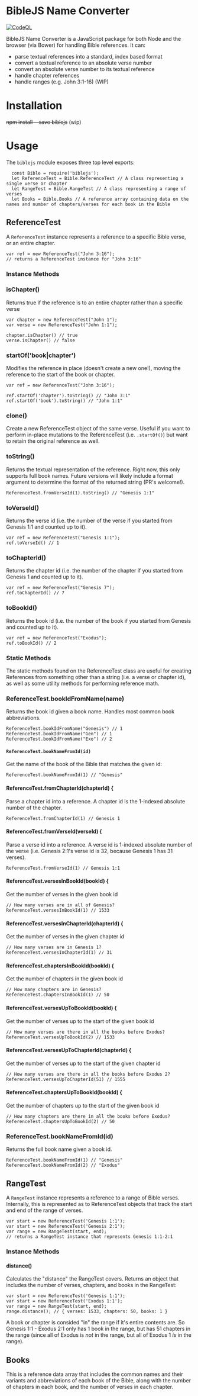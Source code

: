 # BibleJS Name Converter

[![CodeQL](https://github.com/tim-hub/biblejs-name-converter/actions/workflows/codeql-analysis.yml/badge.svg)](https://github.com/tim-hub/biblejs-name-converter/actions/workflows/codeql-analysis.yml)

BibleJS Name Converter is a JavaScript package for both Node and the browser (via Bower) for handling Bible references. It can:

- parse textual references into a standard, index based format
- convert a textual reference to an absolute verse number
- convert an absolute verse number to its textual reference
- handle chapter references
- handle ranges (e.g. John 3:1-16) (WIP)

# Installation

~~npm install --save biblejs~~ (wip)

# Usage

The `biblejs` module exposes three top level exports:

```
  const Bible = require('biblejs');
  let ReferenceTest = Bible.ReferenceTest // A class representing a single verse or chapter
  let RangeTest = Bible.RangeTest // A class representing a range of verses
  let Books = Bible.Books // A reference array containing data on the names and number of chapters/verses for each book in the Bible
```

## ReferenceTest

A `ReferenceTest` instance represents a reference to a specific Bible verse, or an entire chapter.

    var ref = new ReferenceTest("John 3:16");
    // returns a ReferenceTest instance for "John 3:16"

### Instance Methods

### isChapter()

Returns true if the reference is to an entire chapter rather than a specific verse

    var chapter = new ReferenceTest("John 1");
    var verse = new ReferenceTest("John 1:1");

    chapter.isChapter() // true
    verse.isChapter() // false

### startOf('book|chapter')

Modifies the reference in place (doesn't create a new one!), moving the reference to the start of the book or chapter.

    var ref = new ReferenceTest("John 3:16");

    ref.startOf('chapter').toString() // "John 3:1"
    ref.startOf('book').toString() // "John 1:1"

### clone()

Create a new ReferenceTest object of the same verse. Useful if you want to perform in-place mutations to the ReferenceTest (i.e. `.startOf()`) but want to retain the original reference as well.

### toString()

Returns the textual representation of the reference. Right now, this only supports full book names. Future versions will likely include a format argument to determine the format of the returned string (PR's welcome!).

    ReferenceTest.fromVerseId(1).toString() // "Genesis 1:1"

### toVerseId()

Returns the verse id (i.e. the number of the verse if you started from Genesis 1:1 and counted up to it).

    var ref = new ReferenceTest("Genesis 1:1");
    ref.toVerseId() // 1

### toChapterId()

Returns the chapter id (i.e. the number of the chapter if you started from Genesis 1 and counted up to it).

    var ref = new ReferenceTest("Genesis 7");
    ref.toChapterId() // 7

### toBookId()

Returns the book id (i.e. the number of the book if you started from Genesis and counted up to it).

    var ref = new ReferenceTest("Exodus");
    ref.toBookId() // 2

### Static Methods

The static methods found on the ReferenceTest class are useful for creating References from something other than a string (i.e. a verse or chapter id), as well as some utility methods for performing reference math.

### ReferenceTest.bookIdFromName(name)

Returns the book id given a book name. Handles most common book abbreviations.

    ReferenceTest.bookIdFromName("Genesis") // 1
    ReferenceTest.bookIdFromName("Gen") // 1
    ReferenceTest.bookIdFromName("Exo") // 2

#### `ReferenceTest.bookNameFromId(id)`

Get the name of the book of the Bible that matches the given id:

    ReferenceTest.bookNameFromId(1) // "Genesis"

#### ReferenceTest.fromChapterId(chapterId) {

Parse a chapter id into a reference. A chapter id is the 1-indexed absolute number of the chapter.

    ReferenceTest.fromChapterId(1) // Genesis 1

#### ReferenceTest.fromVerseId(verseId) {

Parse a verse id into a reference. A verse id is 1-indexed absolute number of the verse (i.e. Genesis 2:1's verse id is 32, because Genesis 1 has 31 verses).

    ReferenceTest.fromVerseId(1) // Genesis 1:1

#### ReferenceTest.versesInBookId(bookId) {

Get the number of verses in the given book id

    // How many verses are in all of Genesis?
    ReferenceTest.versesInBookId(1) // 1533

#### ReferenceTest.versesInChapterId(chapterId) {

Get the number of verses in the given chapter id

    // How many verses are in Genesis 1?
    ReferenceTest.versesInChapterId(1) // 31

#### ReferenceTest.chaptersInBookId(bookId) {

Get the number of chapters in the given book id

    // How many chapters are in Genesis?
    ReferenceTest.chaptersInBookId(1) // 50

#### ReferenceTest.versesUpToBookId(bookId) {

Get the number of verses up to the start of the given book id

    // How many verses are there in all the books before Exodus?
    ReferenceTest.versesUpToBookId(2) // 1533

#### ReferenceTest.versesUpToChapterId(chapterId) {

Get the number of verses up to the start of the given chapter id

    // How many verses are there in all the books before Exodus 2?
    ReferenceTest.versesUpToChapterId(51) // 1555

#### ReferenceTest.chaptersUpToBookId(bookId) {

Get the number of chapters up to the start of the given book id

    // How many chapters are there in all the books before Exodus?
    ReferenceTest.chaptersUpToBookId(2) // 50

### ReferenceTest.bookNameFromId(id)

Returns the full book name given a book id.

    ReferenceTest.bookNameFromId(1) // "Genesis"
    ReferenceTest.bookNameFromId(2) // "Exodus"

## RangeTest

A `RangeTest` instance represents a reference to a range of Bible verses. Internally, this is represented as to ReferenceTest objects that track the start and end of the range of verses.

    var start = new ReferenceTest('Genesis 1:1');
    var start = new ReferenceTest('Genesis 2:1');
    var range = new RangeTest(start, end);
    // returns a RangeTest instance that represents Genesis 1:1-2:1

### Instance Methods

#### distance()

Calculates the "distance" the RangeTest covers. Returns an object that includes the number of verses, chapters, and books in the RangeTest:

    var start = new ReferenceTest('Genesis 1:1');
    var start = new ReferenceTest('Exodus 1:1');
    var range = new RangeTest(start, end);
    range.distance(); // { verses: 1533, chapters: 50, books: 1 }

A book or chapter is consided "in" the range if it's entire contents are. So Genesis 1:1 - Exodus 2:1 only has 1 book in the range, but has 51 chapters in the range (since all of Exodus is _not_ in the range, but all of Exodus 1 _is_ in the range).

## Books

This is a reference data array that includes the common names and their variants and abbreviations of each book of the Bible, along with the number of chapters in each book, and the number of verses in each chapter.
